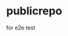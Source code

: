 # publicrepo
for e2e test



















































































































































































































































































































































































































































































































































































































































































































































































































































































































































































































































































































































































































































































































































































































































































































































































































































































































































































































































































































































































































































